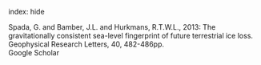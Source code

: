 index: hide

<div class="Citation">

  <div class="Citation-body">
    <div class="Citation-text">Spada, G. and Bamber, J.L. and Hurkmans, R.T.W.L., 2013: The gravitationally consistent sea-level fingerprint of future terrestrial ice loss. <span class="Article-journal">Geophysical Research Letters, </span><span class="Article-volume">40, </span>482-486pp.</div>
    <div class="Citation-links">
      <div class="CitationLink" data-href="https://scholar.google.com/scholar?q=The+gravitationally+consistent+sea-level+fingerprint+of+future+terrestrial+ice+loss">
        <div class="CitationLink-icon CitationLink-Scholar"></div>
        <div class="CitationLink-text">Google Scholar</div>
      </div>
    </div>
  </div>
</div>


<div class="Citation-copy">

</div>